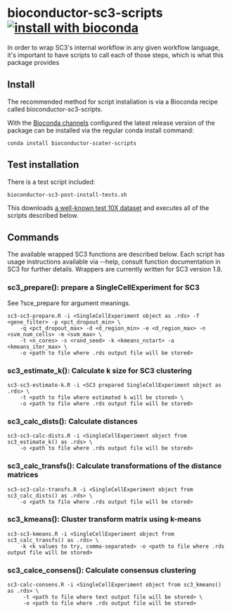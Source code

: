 # bioconductor-sc3-scripts [![install with bioconda](https://img.shields.io/badge/install%20with-bioconda-brightgreen.svg?style=flat)](http://bioconda.github.io/recipes/bioconductor-sc3-scripts/README.html)

In order to wrap SC3's internal workflow in any given workflow language, it's important to have scripts to call each of those steps, which is what this package provides

## Install

The recommended method for script installation is via a Bioconda recipe called bioconductor-sc3-scripts. 

With the [Bioconda channels](https://bioconda.github.io/#set-up-channels) configured the latest release version of the package can be installed via the regular conda install command:

```
conda install bioconductor-scater-scripts
```

## Test installation

There is a test script included:

```
bioconductor-sc3-post-install-tests.sh
```

This downloads [a well-known test 10X dataset]('https://s3-us-west-2.amazonaws.com/10x.files/samples/cell/pbmc3k/pbmc3k_filtered_gene_bc_matrices.tar.gz) and executes all of the scripts described below.

## Commands

The available wrapped SC3 functions are described below. Each script has usage instructions available via --help, consult function documentation in SC3 for further details. Wrappers are currently written for SC3 version 1.8.

### sc3_prepare(): prepare a SingleCellExperiment for SC3

See ?sce_prepare for argument meanings.

```
sc3-sc3-prepare.R -i <SingleCellExperiment object as .rds> -f <gene_filter> -p <pct_dropout_min> \
    -q <pct_dropout_max> -d <d_region_min> -e <d_region_max> -n <svm_num_cells> -m <svm_max> \
    -t <n_cores> -s <rand_seed> -k <kmeans_nstart> -a <kmeans_iter_max> \
    -o <path to file where .rds output file will be stored>
```

### sc3_estimate_k(): Calculate k size for SC3 clustering

```
sc3-sc3-estimate-k.R -i <SC3 prepared SingleCellExperiment object as .rds> \
    -t <path to file where estimated k will be stored> \
    -o <path to file where .rds output file will be stored>
```

### sc3_calc_dists(): Calculate distances

```
sc3-sc3-calc-dists.R -i <SingleCellExperiment object from sc3_estimate_k() as .rds> \
    -o <path to file where .rds output file will be stored>
```

### sc3_calc_transfs():  Calculate transformations of the distance matrices

```
sc3-sc3-calc-transfs.R -i <SingleCellExperiment object from sc3_calc_dists() as .rds> \
    -o <path to file where .rds output file will be stored>
```

### sc3_kmeans(): Cluster transform matrix using k-means

```
sc3-sc3-kmeans.R -i <SingleCellExperiment object from sc3_calc_transfs() as .rds> \
    -k <k values to try, comma-separated> -o <path to file where .rds output file will be stored>
```

### sc3_calce_consens(): Calculate consensus clustering

```
sc3-calc-consens.R -i <SingleCellExperiment object from sc3_kmeans() as .rds> \
     -t <path to file where text output file will be stored> \
     -o <path to file where .rds output file will be stored>
```
